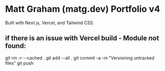# Matt Graham (matg.dev) Portfolio v4

Built with Next js, Vercel, and Tailwind CSS.

## if there is an issue with Vercel build - Module not found:

git rm -r --cached .
git add --all .
git commit -a -m "Versioning untracked files"
git push

